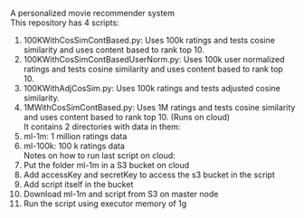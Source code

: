 A personalized movie recommender system<br />
This repository has 4 scripts:<br />
1. 100KWithCosSimContBased.py: Uses 100k ratings and tests cosine similarity and uses content based to rank top 10.<br />
2. 100KWithCosSimContBasedUserNorm.py: Uses 100k user normalized ratings and tests cosine similarity and uses content based to rank top 10.<br />
3. 100KWithAdjCosSim.py: Uses 100k ratings and tests adjusted cosine similarity.<br />
4. 1MWithCosSimContBased.py: Uses 1M ratings and tests cosine similarity and uses content based to rank top 10. (Runs on cloud)<br />
It contains 2 directories with data in them:<br />
1. ml-1m: 1 million ratings data<br />
2. ml-100k: 100 k ratings data<br />
Notes on how to run last script on cloud:<br />
1. Put the folder ml-1m in a S3 bucket on cloud<br />
2. Add accessKey and secretKey to access the s3 bucket in the script<br />
3. Add script itself in the bucket<br />
4. Download ml-1m and script from S3 on master node<br />
5. Run the script using executor memory of 1g
